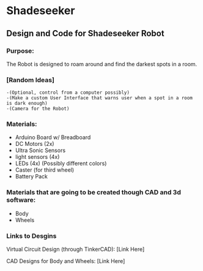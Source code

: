 # Shadeseeker
## Design and Code for Shadeseeker Robot

### Purpose:
   The Robot is designed to roam around and find the darkest spots in a room.
  
### [Random Ideas]
    -(Optional, control from a computer possibly)
    -(Make a custom User Interface that warns user when a spot in a room is dark enough)
    -(Camera for the Robot)
    
### Materials:
- Arduino Board w/ Breadboard
- DC Motors (2x)
- Ultra Sonic Sensors
- light sensors (4x)
- LEDs (4x) (Possibly different colors)
- Caster (for third wheel)
- Battery Pack 

### Materials that are going to be created though CAD and 3d software:
- Body
- Wheels

### Links to Desgins
Virtual Circuit Design (through TinkerCAD):
[Link Here]

CAD Designs for Body and Wheels:
[Link Here]


